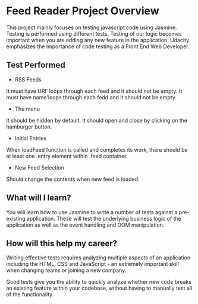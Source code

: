# Feed Reader Project Overview

This project mainly focuses on testing javascript code using Jasmine. Testing is performed using different tests. Testing of our logic becomes important when you are adding any new feature in the application. Udacity emphasizes the importance of code testing as a Front End Web Developer.

## Test Performed

* RSS Feeds

It must have URl' loops through each feed and it should not be empty. It must have name'loops through each fedd and it should not be empty.

* The menu

It should be hidden by default. It should open and close by clicking on the hamburger button.

* Initial Entries

When loadFeed function is called and completes its work, there should be at least one .entry element within .feed container.

* New Feed Selection

Should change the contents when new feed is loaded.

## What will I learn?

You will learn how to use Jasmine to write a number of tests against a pre-existing application. These will test the underlying business logic of the application as well as the event handling and DOM manipulation.

## How will this help my career?

Writing effective tests requires analyzing multiple aspects of an application including the HTML, CSS and JavaScript - an extremely important skill when changing teams or joining a new company.

Good tests give you the ability to quickly analyze whether new code breaks an existing feature within your codebase, without having to manually test all of the functionality.
